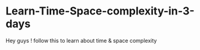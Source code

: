 # Learn-Time-Space-complexity-in-3-days
Hey guys ! follow this to learn about time &amp; space complexity
